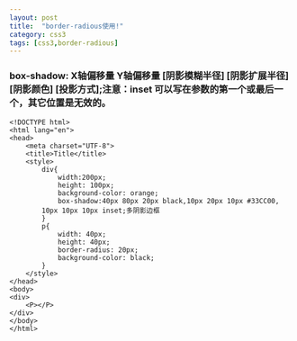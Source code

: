 ```yaml
---
layout: post
title:  "border-radious使用!"
category: css3
tags: [css3,border-radious]
---
```


### box-shadow: X轴偏移量 Y轴偏移量 [阴影模糊半径] [阴影扩展半径] [阴影颜色] [投影方式];注意：inset 可以写在参数的第一个或最后一个，其它位置是无效的。

```
<!DOCTYPE html>
<html lang="en">
<head>
    <meta charset="UTF-8">
    <title>Title</title>
    <style>
        div{
            width:200px;
            height: 100px;
            background-color: orange;
            box-shadow:40px 80px 20px black,10px 20px 10px #33CC00,
        10px 10px 10px inset;多阴影边框
        }
        p{
            width: 40px;
            height: 40px;
            border-radius: 20px;
            background-color: black;
        }
    </style>
</head>
<body>
<div>
    <P></P>
</div>
</body>
</html>
```

